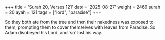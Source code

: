 +++
title = 'Surah 20, Verses 121'
date = '2025-08-27'
weight = 2469
surah = 20
ayah = 121
tags = ["lord", "paradise"]
+++

So they both ate from the tree and then their nakedness was exposed to them, prompting them to cover themselves with leaves from Paradise. So Adam disobeyed his Lord, and ˹so˺ lost his way.